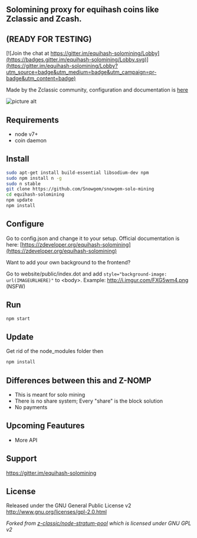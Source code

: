 ## Solomining proxy for equihash coins like Zclassic and Zcash.
## (READY FOR TESTING)

[![Join the chat at https://gitter.im/equihash-solomining/Lobby](https://badges.gitter.im/equihash-solomining/Lobby.svg)](https://gitter.im/equihash-solomining/Lobby?utm_source=badge&utm_medium=badge&utm_campaign=pr-badge&utm_content=badge)

Made by the Zclassic community, configuration and documentation is [here](https://zdeveloper.org/equihash-solomining)

![picture alt](http://i.imgur.com/xB9XdVF.png)

Requirements
------------
* node v7+
* coin daemon

Install
-------------

```bash
sudo apt-get install build-essential libsodium-dev npm
sudo npm install n -g
sudo n stable
git clone https://github.com/Snowgem/snowgem-solo-mining
cd equihash-solomining
npm update
npm install
```

Configure
-------------
Go to config.json and change it to your setup. Official documentation is here: [https://zdeveloper.org/equihash-solomining](https://zdeveloper.org/equihash-solomining)

Want to add your own background to the frontend? 

Go to website/public/index.dot and add `style="background-image: url(IMAGEURLHERE)"` to \<body\>. Example: http://i.imgur.com/FXG5wm4.png (NSFW)

Run
------------
```bash
npm start
```

Update
-------------
Get rid of the node_modules folder then 
```bash
npm install
```

Differences between this and Z-NOMP
------------
* This is meant for solo mining
* There is no share system; Every "share" is the block solution
* No payments

Upcoming Feautures
-------------
* More API

Support
-------------
https://gitter.im/equihash-solomining

License
-------
Released under the GNU General Public License v2
http://www.gnu.org/licenses/gpl-2.0.html

_Forked from [z-classic/node-stratum-pool](https://github.com/z-classic/node-stratum-pool) which is licensed under GNU GPL v2_
